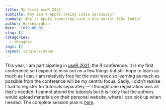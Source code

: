 ```yaml
---
title: My First useR 2021!
subtitle: Why isn't Apple Taking India Seriously?
summary: Why is Apple ignorning such a big market like India?
author: Harshvardhan
date: '2019-06-02'
slug: []
categories:
  - thoughts
tags: []
layout: single-sidebar
---
```


This year, I am participating in [useR 2021](https://user2021.r-project.org), the R conference. It is my first conference so I expect to miss out on a few things but still hope to learn as much as I can. I am relatively free for the next week so learning as much as possible from the conference will be my central focus. Sadly, I didn't realise I had to register for tutorials separately — I thought one registration was all that's needed. I cannot attend the tutorials but it is likely that the authors would upload materials on their personal website, where I can pick up when needed. The complete session plan is [here](/docs/useR_2021_schedule.pdf).
